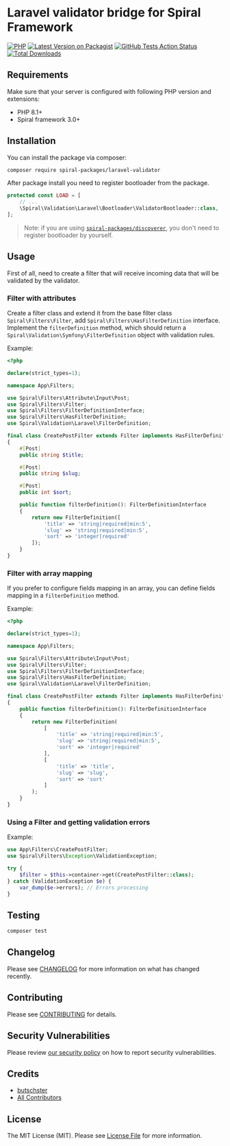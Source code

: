 # Laravel validator bridge for Spiral Framework

[![PHP](https://img.shields.io/packagist/php-v/spiral-packages/laravel-validator.svg?style=flat-square)](https://packagist.org/packages/spiral-packages/laravel-validator)
[![Latest Version on Packagist](https://img.shields.io/packagist/v/spiral-packages/laravel-validator.svg?style=flat-square)](https://packagist.org/packages/spiral-packages/laravel-validator)
[![GitHub Tests Action Status](https://img.shields.io/github/workflow/status/spiral-packages/laravel-validator/run-tests?label=tests&style=flat-square)](https://github.com/spiral-packages/laravel-validator/actions?query=workflow%3Arun-tests+branch%3Amain)
[![Total Downloads](https://img.shields.io/packagist/dt/spiral-packages/laravel-validator.svg?style=flat-square)](https://packagist.org/packages/spiral-packages/laravel-validator)

## Requirements

Make sure that your server is configured with following PHP version and extensions:

- PHP 8.1+
- Spiral framework 3.0+



## Installation

You can install the package via composer:

```bash
composer require spiral-packages/laravel-validator
```

After package install you need to register bootloader from the package.

```php
protected const LOAD = [
    // ...
    \Spiral\Validation\Laravel\Bootloader\ValidatorBootloader::class,
];
```

> Note: if you are using [`spiral-packages/discoverer`](https://github.com/spiral-packages/discoverer),
> you don't need to register bootloader by yourself.

## Usage

First of all, need to create a filter that will receive incoming data that will be validated by the validator.

### Filter with attributes
Create a filter class and extend it from the base filter class `Spiral\Filters\Filter`, add `Spiral\Filters\HasFilterDefinition` interface.
Implement the `filterDefinition` method, which should return a `Spiral\Validation\Symfony\FilterDefinition` object with 
validation rules.

Example:
```php
<?php

declare(strict_types=1);

namespace App\Filters;

use Spiral\Filters\Attribute\Input\Post;
use Spiral\Filters\Filter;
use Spiral\Filters\FilterDefinitionInterface;
use Spiral\Filters\HasFilterDefinition;
use Spiral\Validation\Laravel\FilterDefinition;

final class CreatePostFilter extends Filter implements HasFilterDefinition
{
    #[Post]
    public string $title;

    #[Post]
    public string $slug;

    #[Post]
    public int $sort;

    public function filterDefinition(): FilterDefinitionInterface
    {
        return new FilterDefinition([
            'title' => 'string|required|min:5',
            'slug' => 'string|required|min:5',
            'sort' => 'integer|required'
        ]);
    }
}
```

### Filter with array mapping
If you prefer to configure fields mapping in an array, you can define fields mapping in a `filterDefinition` method.

Example:
```php
<?php

declare(strict_types=1);

namespace App\Filters;

use Spiral\Filters\Attribute\Input\Post;
use Spiral\Filters\Filter;
use Spiral\Filters\FilterDefinitionInterface;
use Spiral\Filters\HasFilterDefinition;
use Spiral\Validation\Laravel\FilterDefinition;

final class CreatePostFilter extends Filter implements HasFilterDefinition
{
    public function filterDefinition(): FilterDefinitionInterface
    {
        return new FilterDefinition(
            [
                'title' => 'string|required|min:5',
                'slug' => 'string|required|min:5',
                'sort' => 'integer|required'
            ],
            [
                'title' => 'title',
                'slug' => 'slug',
                'sort' => 'sort'
            ]
        );
    }
}
```

### Using a Filter and getting validation errors

Example:
```php
use App\Filters\CreatePostFilter;
use Spiral\Filters\Exception\ValidationException;

try {
    $filter = $this->container->get(CreatePostFilter::class); 
} catch (ValidationException $e) {
    var_dump($e->errors); // Errors processing
}
```

## Testing

```bash
composer test
```

## Changelog

Please see [CHANGELOG](CHANGELOG.md) for more information on what has changed recently.

## Contributing

Please see [CONTRIBUTING](.github/CONTRIBUTING.md) for details.

## Security Vulnerabilities

Please review [our security policy](../../security/policy) on how to report security vulnerabilities.

## Credits

- [butschster](https://github.com/spiral-packages)
- [All Contributors](../../contributors)

## License

The MIT License (MIT). Please see [License File](LICENSE) for more information.
